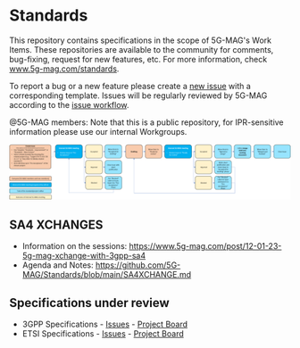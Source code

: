 # Standards

This repository contains specifications in the scope of 5G-MAG's Work Items. These repositories are available to the community for comments, bug-fixing, request for new features, etc. For more information, check www.5g-mag.com/standards.

To report a bug or a new feature please create a [new issue](https://github.com/5G-MAG/Standards/issues/new/choose) with a corresponding template. Issues will be regularly reviewed by 5G-MAG according to the [issue workflow](https://github.com/5G-MAG/Standards/blob/main/media/Standards%20issue%20workflow.png).

@5G-MAG members: Note that this is a public repository, for IPR-sensitive information please use our internal Workgroups.

![alt text](https://github.com/5G-MAG/Standards/blob/main/media/Standards%20issue%20workflow.png)

## SA4 XCHANGES
- Information on the sessions: https://www.5g-mag.com/post/12-01-23-5g-mag-xchange-with-3gpp-sa4
- Agenda and Notes: https://github.com/5G-MAG/Standards/blob/main/SA4XCHANGE.md

## Specifications under review
- 3GPP Specifications - [Issues](https://github.com/5G-MAG/Standards/issues?q=is%3Aissue+project%3A5g-mag%2Fstandards%2F2+is%3Aopen) - [Project Board](https://github.com/5G-MAG/Standards/projects/2)
- ETSI Specifications - [Issues](https://github.com/5G-MAG/Standards/issues?q=is%3Aopen%20is%3Aissue%20project%3A5g-mag%2Fstandards%2F1) - [Project Board](https://github.com/5G-MAG/Standards/projects/1)
